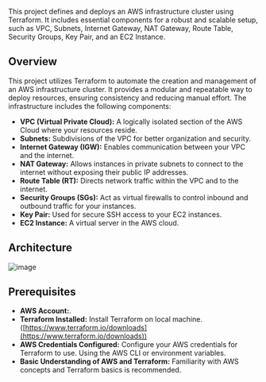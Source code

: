 This project defines and deploys an AWS infrastructure cluster using Terraform. It includes essential components for a robust and scalable setup, such as VPC, Subnets, Internet Gateway, NAT Gateway, Route Table, Security Groups, Key Pair, and an EC2 Instance.


## Overview
This project utilizes Terraform to automate the creation and management of an AWS infrastructure cluster. It provides a modular and repeatable way to deploy resources, ensuring consistency and reducing manual effort.
The infrastructure includes the following components:
- **VPC (Virtual Private Cloud):**  A logically isolated section of the AWS Cloud where your resources reside.
- **Subnets:**  Subdivisions of the VPC for better organization and security.
- **Internet Gateway (IGW):** Enables communication between your VPC and the internet.
- **NAT Gateway:** Allows instances in private subnets to connect to the internet without exposing their public IP addresses.
- **Route Table (RT):**  Directs network traffic within the VPC and to the internet.
- **Security Groups (SGs):**  Act as virtual firewalls to control inbound and outbound traffic for your instances.
- **Key Pair:**  Used for secure SSH access to your EC2 instances.
- **EC2 Instance:**  A virtual server in the AWS cloud.

## Architecture
![image](https://github.com/user-attachments/assets/e86737bc-247b-48d9-93b0-0605ed17f78c)



## Prerequisites
- **AWS Account:**.
- **Terraform Installed:**  Install Terraform on local machine. ([https://www.terraform.io/downloads](https://www.terraform.io/downloads))
- **AWS Credentials Configured:**  Configure your AWS credentials for Terraform to use. Using the AWS CLI or environment variables.
- **Basic Understanding of AWS and Terraform:** Familiarity with AWS concepts and Terraform basics is recommended.
